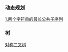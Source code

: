 ### 动态规划
[1.两个字符串的最长公共子序列](https://leetcode.cn/problems/longest-common-subsequence/)

### 树
[对称二叉树](https://leetcode.cn/problems/symmetric-tree/)